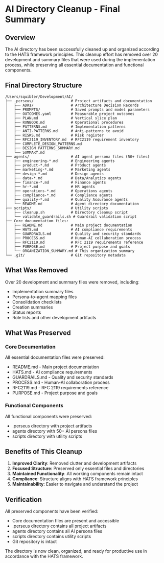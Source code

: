 # AI Directory Cleanup - Final Summary

## Overview

The AI directory has been successfully cleaned up and organized according to the HATS framework principles. This cleanup effort has removed over 20 development and summary files that were used during the implementation process, while preserving all essential documentation and functional components.

## Final Directory Structure

```
/Users/squibler/Development/AI/
├── .perseus/                 # Project artifacts and documentation
│   ├── ADRs/                 # Architecture Decision Records
│   ├── PROMPTS/              # Saved prompts and model parameters
│   ├── OUTCOMES.yaml         # Measurable project outcomes
│   ├── PLAN.md               # Vertical slice plan
│   ├── RUNBOOK.md            # Operational procedures
│   ├── PATTERNS.md           # Implementation patterns
│   ├── ANTI-PATTERNS.md      # Anti-patterns to avoid
│   ├── RISKS.md              # Risk register
│   ├── RFC2119_INVENTORY.md  # RFC2119 requirement inventory
│   ├── COMPLETE_DESIGN_PATTERNS.md
│   ├── DESIGN_PATTERNS_SUMMARY.md
│   └── SUMMARY.md
├── agents/                   # AI agent persona files (50+ files)
│   ├── engineering-*.md      # Engineering agents
│   ├── product-*.md          # Product agents
│   ├── marketing-*.md        # Marketing agents
│   ├── design-*.md           # Design agents
│   ├── data-*.md             # Data/Analytics agents
│   ├── finance-*.md          # Finance agents
│   ├── hr-*.md               # HR agents
│   ├── operations-*.md       # Operations agents
│   ├── compliance-*.md       # Compliance agents
│   ├── quality-*.md          # Quality Assurance agents
│   └── README.md             # Agent directory documentation
├── scripts/                  # Utility scripts
│   ├── cleanup.sh            # Directory cleanup script
│   └── validate_guardrails.sh # Guardrail validation script
├── Core documentation files:
│   ├── README.md             # Main project documentation
│   ├── HATS.md               # AI compliance requirements
│   ├── GUARDRAILS.md         # Quality and security standards
│   ├── PROCESS.md            # Human-AI collaboration process
│   ├── RFC2119.md            # RFC 2119 requirements reference
│   ├── PURPOSE.md            # Project purpose and goals
│   └── ORGANIZATION_SUMMARY.md # This organization summary
└── .git/                     # Git repository metadata
```

## What Was Removed

Over 20 development and summary files were removed, including:
- Implementation summary files
- Persona-to-agent mapping files
- Consolidation checklists
- Creation summaries
- Status reports
- Role lists and other development artifacts

## What Was Preserved

### Core Documentation
All essential documentation files were preserved:
- README.md - Main project documentation
- HATS.md - AI compliance requirements
- GUARDRAILS.md - Quality and security standards
- PROCESS.md - Human-AI collaboration process
- RFC2119.md - RFC 2119 requirements reference
- PURPOSE.md - Project purpose and goals

### Functional Components
All functional components were preserved:
- .perseus directory with project artifacts
- agents directory with 50+ AI persona files
- scripts directory with utility scripts

## Benefits of This Cleanup

1. **Improved Clarity**: Removed clutter and development artifacts
2. **Focused Structure**: Preserved only essential files and directories
3. **Maintained Functionality**: All working components remain intact
4. **Compliance**: Structure aligns with HATS framework principles
5. **Maintainability**: Easier to navigate and understand the project

## Verification

All preserved components have been verified:
- Core documentation files are present and accessible
- .perseus directory contains all project artifacts
- agents directory contains all AI persona files
- scripts directory contains utility scripts
- Git repository is intact

The directory is now clean, organized, and ready for productive use in accordance with the HATS framework.